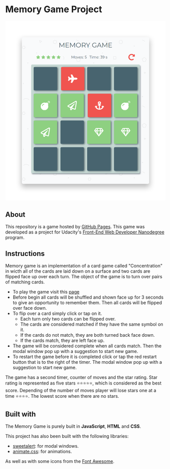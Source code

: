 # Memory Game Project

![screenshot](https://raw.githubusercontent.com/bigfatpartyguy/P3_memory-game/master/memory-game_ss.png)

## About

This repository is a game hosted by [GitHub Pages](http://pages.github.com). This game was developed as a project for Udacity's [Front-End Web Developer Nanodegree](https://www.udacity.com/course/front-end-web-developer-nanodegree--nd001) program.

## Instructions

Memory game is an implementation of a card game called "Concentration" in wicth all of the cards are laid down on a surface and two cards are flipped face up over each turn. The object of the game is to turn over pairs of matching cards.

* To play the game visit this [page](https://bigfatpartyguy.github.io/P3_memory-game/)
* Before begin all cards will be shuffled and shown face up for 3 seconds to give an opportunity to remember them. Then all cards will be flipped over face down.
* To flip over a card simply click or tap on it.
  * Each turn only two cards can be flipped over.
  * The cards are considered matched if they have the same symbol on it.
  * If the cards do not match, they are both turned back face down.
  * If the cards match, they are left face up.
* The game will be considered complete when all cards match. Then the modal window pop up with a suggestion to start new game.
* To restart the game before it is completed click or tap the red restart button that is to the right of the timer. The modal window pop up with a suggestion to start new game.

The game has a second timer, counter of moves and the star rating. Star rating is represented as five stars :star::star::star::star::star:, which is considered as the best score. Depending of the number of moves player will lose stars one at a time :star::star::star::star:. The lowest score when there are no stars.

## Built with

The Memory Game is purely built in **JavaScript**, **HTML** and **CSS**.

This project has also been built with the following libraries:

* [sweetalert](https://github.com/t4t5/sweetalert): for modal windows.
* [animate.css](https://github.com/daneden/animate.css): for animations.

As well as with some icons from the [Font Awesome](https://fontawesome.com/).
